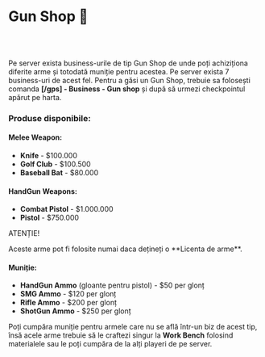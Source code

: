 <h1>Gun Shop 🔫</h1><br><br>

Pe server exista business-urile de tip Gun Shop de unde poți achiziționa diferite arme și totodată muniție pentru acestea. Pe server exista 7 business-uri de acest fel. Pentru a găsi un Gun Shop, trebuie sa folosești comanda <strong>[/gps] - Business - Gun shop</strong> și după să urmezi checkpointul apărut pe harta.

<h3>Produse disponibile:</h3>
<h4>Melee Weapon:</h4>
<ul>
    <li><strong>Knife</strong> - $100.000</li>
    <li><strong>Golf Club</strong> - $100.500</li>
    <li><strong>Baseball Bat</strong> - $80.000</li>
</ul>

<h4>HandGun Weapons:</h4>
<ul>
    <li><strong>Combat Pistol</strong> - $1.000.000</li>
    <li><strong>Pistol</strong> - $750.000</li>
</ul>

<div class="danger-container">
    <p class="title">ATENȚIE!</p>
    <p class="description">Aceste arme pot fi folosite numai daca dețineți o **Licenta de arme**.</p>
</div>

<h4>Muniție:</h4>
<ul>
    <li><strong>HandGun Ammo</strong> (gloante pentru pistol) - $50 per glonț</li>
    <li><strong>SMG Ammo</strong> - $120 per glonț</li>
    <li><strong>Rifle Ammo</strong> - $200 per glonț</li>
    <li><strong>ShotGun Ammo</strong> - $250 per glonț</li>
</ul>

<div class="danger-container">
Poți cumpăra muniție pentru armele care nu se află într-un biz de acest tip, însă acele arme trebuie să le craftezi singur la <strong>Work Bench</strong> folosind materialele sau le poți cumpăra de la alți playeri de pe server.
</div>
